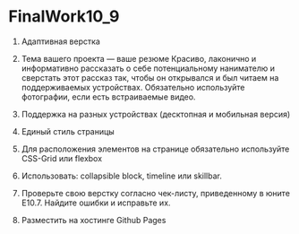 # FinalWork10_9

1. Адаптивная верстка
2. Тема вашего проекта — ваше резюме
Красиво, лаконично и информативно рассказать о себе потенциальному нанимателю и сверстать этот рассказ так, чтобы он открывался и был читаем на поддерживаемых устройствах. Обязательно используйте фотографии, если есть встраиваемые видео.
3. Поддержка на разных устройствах (десктопная и мобильная версия)
4. Единый стиль страницы
5. Для расположения элементов на странице обязательно используйте CSS-Grid или flexbox
5. Использовать: collapsible block, timeline или skillbar.




3. Проверьте свою верстку согласно чек-листу, приведенному в юните E10.7. Найдите ошибки и исправьте их.
2. Разместить на хостинге Github Pages
